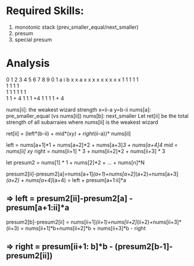 # Required Skills:

1. monotonic stack (prev_smaller_equal/next_smaller)
2. presum
3. special presum

# Analysis

0 1 2 3 4 5 6 7 8 9 0 1
a i b
x x a x x x x x x x x x
1 1 1 1 1  
 1 1 1 1  
 1 1 1
1 1
1  
 1 1 + 4
1 1 1 +4
1 1 1 1 + 4

nums[ii]: the weakest wizard strength
x=ii-a
y=b-ii
nums[a]: pre_smaller_equal (vs nums[ii])
nums[b]: next_smaller
Let ret[ii] be the total strength of all subarraies where nums[ii] is the weakest wizard

ret[ii] = (left*(b-ii) + mid*(x*y) + right*(ii-a))\* nums[ii]

left = nums[a+1]*1 + nums[a+2]*2 + nums[a+3]*3 + nums[a+4]*4
mid = nums[ii]* x*y
right = nums[ii+1] * 3 + nums[ii+2]*2 + nums[ii+3] \* 3

let presum2 = nums[1] * 1 + nums[2]*2 + ... + nums[n]\*N

presum2[ii]-presum2[a]=nums[a+1]_(a+1)+nums[a+2]_(a+2)+nums[a+3]_(a+2) + nums[a+4]_(a+4)
= left + presum[a+1:ii]\*a

## => left = presum2[ii]-presum2[a] - presum[a+1:ii]\*a

presum2[b]-presum2[ii] = nums[ii+1]_(ii+1)+nums[ii+2]_(ii+2)+nums[ii+3]*(ii+3)
= nums[ii+1]*b+nums[ii+2]*b + nums[ii+3]*b - right

## => right = presum[ii+1: b]\*b - (presum2[b-1]-presum2[ii])
